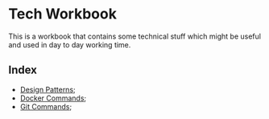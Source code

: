 # Tech Workbook

This is a workbook that contains some technical stuff which might be useful and used in day to day working time.

## Index

* [Design Patterns](design-patterns/design-patterns.md "Design Patterns");
* [Docker Commands](docker/docker-commands.md "Docker Commands");
* [Git Commands](git/git-commands.md "Git Commands");
